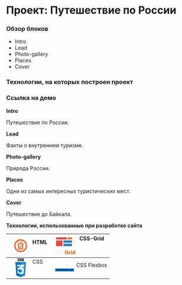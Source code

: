 # Проект: Путешествие по России

### Обзор блоков
* Intro
* Lead
* Photo-gallery
* Places
* Cover

### Технологии, на которых построен проект

### Ссылка на демо 

**Intro**

Путешествие по России.


**Lead**

Факты о внутреннем туризме.


**Photo-gallery**

Природа России.

**Places**

Одни из самых интересных туристических мест. 

**Cover**

Путешествие до Байкала.

**Технологии, использованные при разработке сайта**

| HTML <img align="left" src="./images/html_y.png" width="64" /> | CSS-Grid <img align="left" src="./images/grid_y.png" width="64" />    |
|----------------------------------------------------------------|-----------------------------------------------------------------------|
| CSS <img align="left" src="./images/css_y.png" width="64" />   | CSS Flexbox <img align="left" src="./images/flex_y.png" width="64" /> |











